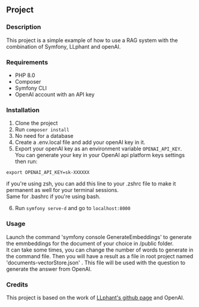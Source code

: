 ## Project

### Description
This project is a simple example of how to use a RAG system with the combination of Symfony, LLphant and openAI.

### Requirements
- PHP 8.0
- Composer
- Symfony CLI
- OpenAI account with an API key

### Installation
1. Clone the project
2. Run `composer install`
3. No need for a database
4. Create a .env.local file and add your openAI key in it.
5. Export your openAI key as an environment variable `OPENAI_API_KEY`.  
You can generate your key in your OpenAI api platform keys settings then run:
```
export OPENAI_API_KEY=sk-XXXXXX
```  
if you're using zsh, you can add this line to your .zshrc file to make it permanent as well for your terminal sessions.  
Same for .bashrc if you're using bash.

6. Run `symfony serve-d` and go to `localhost:8000`

### Usage  
Launch the command 'symfony console GenerateEmbeddings' to generate the emmbeddings for the document of your choice in /public folder.  
It can take some times, you can change the number of words to generate in the command file.  Then you will have a result as a file in root project named 'documents-vectorStore.json' . 
This file will be used with the question to generate the answer from OpenAI.

### Credits
This project is based on the work of [LLphant's github page](https://github.com/theodo-group/LLPhant) and OpenAI.
